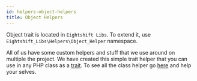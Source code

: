 ```yaml
---
id: helpers-object-helpers
title: Object Helpers
---
```


Object trait is located in `Eightshift Libs`. To extend it, use `Eightshift_Libs\Helpers\Object_Helper` namespace.

All of us have some custom helpers and stuff that we use around on multiple the project. We have created this simple trait helper that you can use in any PHP class as a [trait](/eightshift-docs/docs/guides/extending-classes). To see all the class helper go [here](https://github.com/infinum/eightshift-libs/blob/develop/src/helpers/class-object-helper.php) and help your selves.
